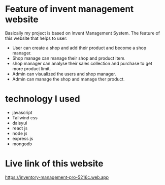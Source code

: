 # Feature of invent management website

Basically my project is based on Invent Management System. The feature of this website that helps to user:

- User can create a shop and add their product and become a shop manager.
- Shop manage can manage their shop and product item.
- shop manager can analyse their sales collection and purchase to get more product limit.
- Admin can visualized the users and shop manager.
- Admin can manage the shop and manage ther product.

# technology I used
- javascript
- Tailwind css
- daisyui
- react js
- node js
- express js
- mongodb

# Live link of this website
https://inventory-management-pro-5216c.web.app
